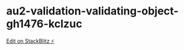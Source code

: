 # au2-validation-validating-object-gh1476-kclzuc

[Edit on StackBlitz ⚡️](https://stackblitz.com/edit/au2-validation-validating-object-gh1476-kclzuc)